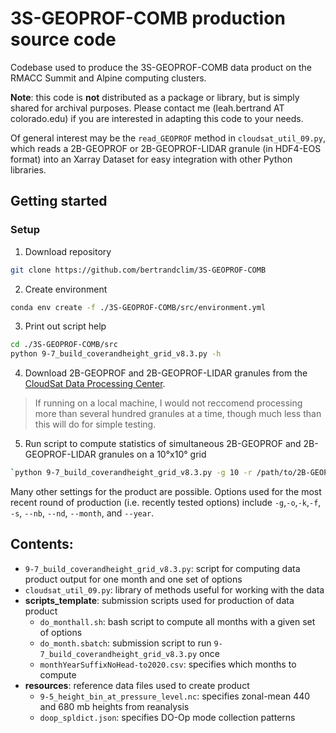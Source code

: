 # 3S-GEOPROF-COMB production source code
Codebase used to produce the 3S-GEOPROF-COMB data product on the RMACC Summit and Alpine computing clusters. 

__Note__: this code is __not__ distributed as a package or library, but is simply shared for archival purposes. Please contact me (leah.bertrand AT colorado.edu) if you are interested in adapting this code to your needs. 

Of general interest may be the `read_GEOPROF` method in `cloudsat_util_09.py`, which reads a 2B-GEOPROF or 2B-GEOPROF-LIDAR granule (in HDF4-EOS format) into an Xarray Dataset for easy integration with other Python libraries.

## Getting started

### Setup
1. Download repository
```bash
git clone https://github.com/bertrandclim/3S-GEOPROF-COMB
```
2. Create environment
```bash
conda env create -f ./3S-GEOPROF-COMB/src/environment.yml
```
3. Print out script help
```bash
cd ./3S-GEOPROF-COMB/src
python 9-7_build_coverandheight_grid_v8.3.py -h
```
4. Download 2B-GEOPROF and 2B-GEOPROF-LIDAR granules from the [CloudSat Data Processing Center](https://www.cloudsat.cira.colostate.edu/).
 
> If running on a local machine, I would not reccomend processing more than several hundred granules at a time, though much less than this will do for simple testing.

5. Run script to compute statistics of simultaneous 2B-GEOPROF and 2B-GEOPROF-LIDAR granules on a 10°x10° grid
```bash
`python 9-7_build_coverandheight_grid_v8.3.py -g 10 -r /path/to/2B-GEOPROF/ -l /path/to/2B-GEOPROF-LIDAR`
```
Many other settings for the product are possible. Options used for the most recent round of production (i.e. recently tested options) include `-g`,`-o`,`-k`,`-f`, `-s`, `--nb`, `--nd`, `--month`, and `--year`. 

## Contents:
* `9-7_build_coverandheight_grid_v8.3.py`: script for computing data product output for one month and one set of options
* `cloudsat_util_09.py`: library of methods useful for working with the data
* __scripts_template__: submission scripts used for production of data product
  * `do_monthall.sh`: bash script to compute all months with a given set of options
  * `do_month.sbatch`: submission script to run `9-7_build_coverandheight_grid_v8.3.py` once
  * `monthYearSuffixNoHead-to2020.csv`: specifies which months to compute
* __resources__: reference data files used to create product
  * `9-5_height_bin_at_pressure_level.nc`: specifies zonal-mean 440 and 680 mb heights from reanalysis
  * `doop_spldict.json`: specifies DO-Op mode collection patterns

